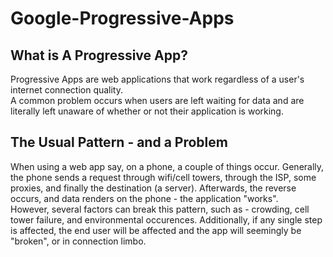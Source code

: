 # Google-Progressive-Apps
## What is A Progressive App?
Progressive Apps are web applications that work regardless of a user's internet connection quality.<br>
A common problem occurs when users are left waiting for data and are literally left unaware of whether or not their application is working. <br>

## The Usual Pattern - and a Problem
When using a web app say, on a phone, a couple of things occur. Generally, the phone sends a request through wifi/cell towers, through the ISP, some proxies, and finally the destination (a server). Afterwards, the reverse occurs, and data renders on the phone - the application "works".<br>
However, several factors can break this pattern, such as - crowding, cell tower failure, and environmental occurences. Additionally, if any single step is affected, the end user will be affected and the app will seemingly be "broken", or in connection limbo. 
